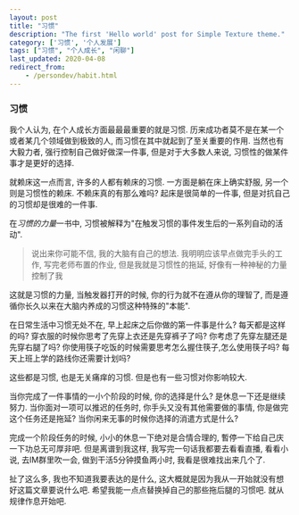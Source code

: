 ```yaml
---
layout: post
title: "习惯"
description: "The first 'Hello world' post for Simple Texture theme."
category: ['习惯', '个人发展']
tags: ["习惯", "个人成长", "闲聊"]
last_updated: 2020-04-08
redirect_from:
    - /persondev/habit.html
---
```


### 习惯

我个人认为, 在个人成长方面最最最重要的就是习惯. 历来成功者莫不是在某一个或者某几个领域做到极致的人, 而习惯在其中就起到了至关重要的作用. 当然也有大毅力者, 强行控制自己做好做深一件事, 但是对于大多数人来说, 习惯性的做某件事才是更好的选择.

就赖床这一点而言, 许多的人都有赖床的习惯. 一方面是躺在床上确实舒服, 另一个则是习惯性的赖床. 不赖床真的有那么难吗? 起床是很简单的一件事, 但是对抗自己的习惯却是很难的一件事.

在*习惯的力量*一书中, 习惯被解释为"在触发习惯的事件发生后的一系列自动的活动". 
> 说出来你可能不信, 我的大脑有自己的想法. 我明明应该早点做完手头的工作, 写完老师布置的作业, 但是我就是习惯性的拖延, 好像有一种神秘的力量控制了我

这就是习惯的力量, 当触发器打开的时候, 你的行为就不在遵从你的理智了, 而是遵循你长久以来在大脑内养成的习惯这种特殊的"本能".

在日常生活中习惯无处不在, 早上起床之后你做的第一件事是什么? 每天都是这样的吗? 穿衣服的时候你思考了先穿上衣还是先穿裤子了吗? 你考虑了先穿左腿还是先穿右腿了吗? 你使用筷子吃饭的时候需要思考怎么握住筷子,怎么使用筷子吗? 每天上班上学的路线你还需要计划吗? 

这些都是习惯, 也是无关痛痒的习惯. 但是也有一些习惯对你影响较大.

当你完成了一件事情的一小个阶段的时候, 你的选择是什么? 是休息一下还是继续努力.
当你面对一项可以推迟的任务时, 你手头又没有其他需要做的事情, 你是做完这个任务还是拖延?
当你闲来无事的时候你选择的消遣方式是什么?


完成一个阶段任务的时候, 小小的休息一下绝对是合情合理的, 暫停一下给自己庆一下功总无可厚非吧. 但是离谱到我这样, 我写完一句话我都要去看看直播, 看看小说, 去IM群里吹一会, 做到干活5分钟摸鱼两小时, 我看是很难找出来几个了.

扯了这么多, 我也不知道我要表达的是什么, 这大概就是因为我从一开始就没有想好这篇文章要说什么吧. 希望我能一点点替换掉自己的那些拖后腿的习惯吧. 就从规律作息开始吧.